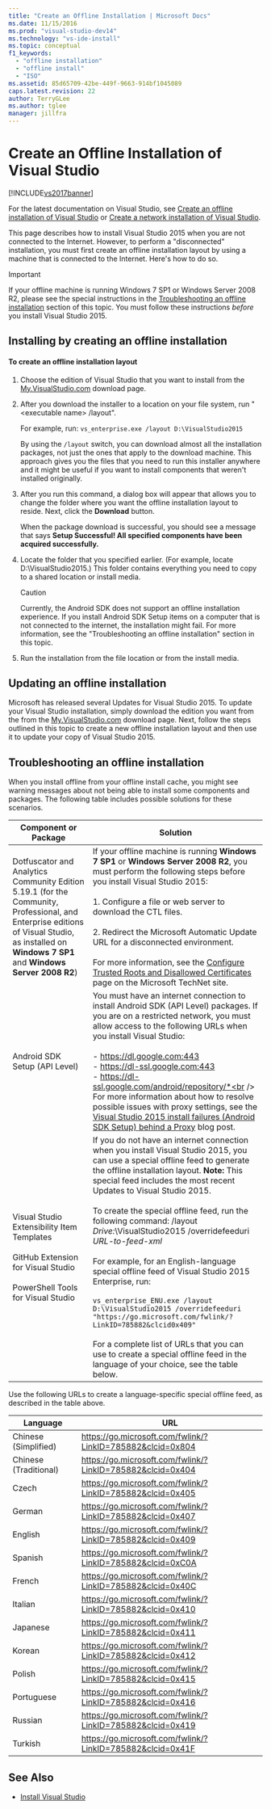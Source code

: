 ```yaml
---
title: "Create an Offline Installation | Microsoft Docs"
ms.date: 11/15/2016
ms.prod: "visual-studio-dev14"
ms.technology: "vs-ide-install"
ms.topic: conceptual
f1_keywords:
  - "offline installation"
  - "offline install"
  - "ISO"
ms.assetid: 85d65709-42be-449f-9663-914bf1045089
caps.latest.revision: 22
author: TerryGLee
ms.author: tglee
manager: jillfra
---
```

# Create an Offline Installation of Visual Studio
[!INCLUDE[vs2017banner](../includes/vs2017banner.md)]

For the latest documentation on Visual Studio, see [Create an offline installation of Visual Studio](/visualstudio/install/create-an-offline-installation-of-visual-studio) or [Create a network installation of Visual Studio](/visualstudio/install/create-a-network-installation-of-visual-studio).

This page describes how to install Visual Studio 2015 when you are not connected to the Internet. However, to perform a "disconnected" installation, you must first create an offline installation layout by using a machine that is connected to the Internet. Here's how to do so.

> [!IMPORTANT]
> If your offline machine is running Windows 7 SP1 or Windows Server 2008 R2, please see the special instructions in the [Troubleshooting an offline installation](#BKMK_tshoot) section  of this topic.  You must follow these instructions *before* you install Visual Studio 2015.

## <a name="BKMK_Offline"></a> Installing by creating an offline installation

#### To create an offline installation layout

1. Choose the edition of Visual Studio that you want to install from the  [My.VisualStudio.com](https://my.visualstudio.com/downloads?q=visual%20studio%20Enterprise%202015) download page.

2. After you download the installer to a location on your file system, run "\<executable name> /layout".

     For example, run: `vs_enterprise.exe /layout D:\VisualStudio2015`

     By using the `/layout` switch, you can download almost all the installation packages, not just the ones that apply to the download machine. This approach gives you the files that you need to run this installer anywhere and it might be useful if you want to install components that weren't installed originally.

3. After you run this command, a dialog box will appear that allows you to change the folder where  you want the offline installation layout to reside.   Next, click the **Download** button.

     When the package download is successful, you should see a message that says **Setup Successful! All specified components have been acquired successfully.**

4. Locate the folder that you specified earlier. (For example, locate D:\VisualStudio2015.) This folder contains everything you need to copy to a shared location or install media.

    > [!CAUTION]
    > Currently, the Android SDK does not support an offline installation experience. If you install Android SDK Setup items on a computer that is not connected to the internet, the installation might fail. For more information, see the "Troubleshooting an offline installation" section in this topic.

5. Run the installation from the file location or from the install media.

## Updating an offline installation
 Microsoft has released several Updates for Visual Studio 2015. To update your Visual Studio installation, simply download  the edition you want from the from the  [My.VisualStudio.com](https://my.visualstudio.com/downloads?q=visual%20studio%20Enterprise%202015) download page. Next, follow the steps outlined in this topic to create a new offline installation layout and then use it to update your copy of Visual Studio 2015.

## <a name="BKMK_tshoot"></a> Troubleshooting an offline installation
 When you install offline from your offline install cache, you might see warning messages about not being able to install some components and packages. The following table includes possible solutions for these scenarios.

| Component or Package | Solution |
|-|-|
| Dotfuscator and Analytics Community Edition 5.19.1 (for the Community, Professional, and Enterprise editions of Visual Studio, as installed on **Windows 7 SP1** and **Windows Server 2008 R2**) | If your offline machine is running **Windows 7 SP1** or **Windows Server 2008 R2**, you must perform the following steps before you install Visual Studio 2015:<br /><br /> 1.  Configure a file or web server to download the CTL files.<br /><br /> 2.    Redirect the Microsoft Automatic Update URL for a disconnected environment.<br /><br /> For more information, see the [Configure Trusted Roots and Disallowed Certificates](https://technet.microsoft.com/library/dn265983.aspx) page on the Microsoft TechNet site. |
| Android SDK Setup (API Level) | You must have an internet connection to install Android SDK (API Level) packages. If you are on a restricted network, you must allow access to the following URLs when you install Visual Studio:<br /><br /> -   https://dl.google.com:443<br />-   https://dl-ssl.google.com:443<br />-   https://dl-ssl.google.com/android/repository/*<br /> <br />For more information about how to resolve possible issues with proxy settings, see the [Visual Studio 2015 install failures (Android SDK Setup) behind a Proxy](https://blogs.msdn.microsoft.com/peterhauge/2016/09/22/visual-studio-2015-install-failures-android-sdk-setup-behind-a-proxy/) blog post. |
| Visual Studio Extensibility Item Templates<br /><br /> GitHub Extension for Visual Studio<br /><br /> PowerShell Tools for Visual Studio | If you do not have an internet connection when you install Visual Studio 2015, you can use a special offline feed to generate the offline installation layout. **Note:**  This special feed includes the most recent Updates to Visual Studio 2015. <br /><br /> To create the special offline feed, run the following command: /layout *Drive:*\VisualStudio2015 /overridefeeduri *URL-to-feed-xml*<br /><br /> For example, for an English-language special offline feed of Visual Studio 2015 Enterprise, run:<br /><br /> `vs_enterprise_ENU.exe /layout D:\VisualStudio2015 /overridefeeduri "https://go.microsoft.com/fwlink/?LinkID=785882&clcid0x409"`<br /><br /> For a complete list of URLs that you can use to create a special offline feed in the language of your choice, see the table below. |

 Use the following URLs to create a language-specific special offline feed, as described in the table above.

|       Language        |                            URL                            |
|-----------------------|-----------------------------------------------------------|
| Chinese (Simplified)  | https://go.microsoft.com/fwlink/?LinkID=785882&clcid=0x804 |
| Chinese (Traditional) | https://go.microsoft.com/fwlink/?LinkID=785882&clcid=0x404 |
|         Czech         | https://go.microsoft.com/fwlink/?LinkID=785882&clcid=0x405 |
|        German         | https://go.microsoft.com/fwlink/?LinkID=785882&clcid=0x407 |
|        English        | https://go.microsoft.com/fwlink/?LinkID=785882&clcid=0x409 |
|        Spanish        | https://go.microsoft.com/fwlink/?LinkID=785882&clcid=0xC0A |
|        French         | https://go.microsoft.com/fwlink/?LinkID=785882&clcid=0x40C |
|        Italian        | https://go.microsoft.com/fwlink/?LinkID=785882&clcid=0x410 |
|       Japanese        | https://go.microsoft.com/fwlink/?LinkID=785882&clcid=0x411 |
|        Korean         | https://go.microsoft.com/fwlink/?LinkID=785882&clcid=0x412 |
|        Polish         | https://go.microsoft.com/fwlink/?LinkID=785882&clcid=0x415 |
|      Portuguese       | https://go.microsoft.com/fwlink/?LinkID=785882&clcid=0x416 |
|        Russian        | https://go.microsoft.com/fwlink/?LinkID=785882&clcid=0x419 |
|        Turkish        | https://go.microsoft.com/fwlink/?LinkID=785882&clcid=0x41F |

## See Also

- [Install Visual Studio](install-visual-studio-2015.md)